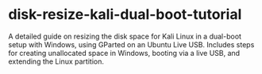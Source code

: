 # disk-resize-kali-dual-boot-tutorial
A detailed guide on resizing the disk space for Kali Linux in a dual-boot setup with Windows, using GParted on an Ubuntu Live USB. Includes steps for creating unallocated space in Windows, booting via a live USB, and extending the Linux partition.
